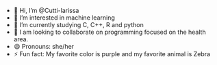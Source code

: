 - 👋 Hi, I’m @Cutti-larissa
- 👀 I’m interested in machine learning
- 🌱 I’m currently studying C, C++, R and python
- 💞️ I am looking to collaborate on programming focused on the health area.
- 😄 Pronouns: she/her
- ⚡ Fun fact: My favorite color is purple and my favorite animal is Zebra

<!---
Cutti-larissa/Cutti-larissa is a ✨ special ✨ repository because its `README.md` (this file) appears on your GitHub profile.
You can click the Preview link to take a look at your changes.
--->
